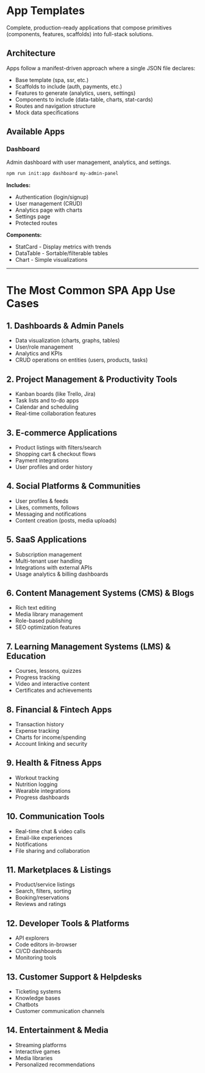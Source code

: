 # App Templates

Complete, production-ready applications that compose primitives (components, features, scaffolds) into full-stack solutions.

## Architecture

Apps follow a manifest-driven approach where a single JSON file declares:
- Base template (spa, ssr, etc.)
- Scaffolds to include (auth, payments, etc.)
- Features to generate (analytics, users, settings)
- Components to include (data-table, charts, stat-cards)
- Routes and navigation structure
- Mock data specifications

## Available Apps

### Dashboard
Admin dashboard with user management, analytics, and settings.

```bash
npm run init:app dashboard my-admin-panel
```

**Includes:**
- Authentication (login/signup)
- User management (CRUD)
- Analytics page with charts
- Settings page
- Protected routes

**Components:**
- StatCard - Display metrics with trends
- DataTable - Sortable/filterable tables
- Chart - Simple visualizations

---

# The Most Common SPA App Use Cases

## 1. Dashboards & Admin Panels

- Data visualization (charts, graphs, tables)
- User/role management
- Analytics and KPIs
- CRUD operations on entities (users, products, tasks)

## 2. Project Management & Productivity Tools

- Kanban boards (like Trello, Jira)
- Task lists and to-do apps
- Calendar and scheduling
- Real-time collaboration features

## 3. E-commerce Applications

- Product listings with filters/search
- Shopping cart & checkout flows
- Payment integrations
- User profiles and order history

## 4. Social Platforms & Communities

- User profiles & feeds
- Likes, comments, follows
- Messaging and notifications
- Content creation (posts, media uploads)

## 5. SaaS Applications

- Subscription management
- Multi-tenant user handling
- Integrations with external APIs
- Usage analytics & billing dashboards

## 6. Content Management Systems (CMS) & Blogs

- Rich text editing
- Media library management
- Role-based publishing
- SEO optimization features

## 7. Learning Management Systems (LMS) & Education

- Courses, lessons, quizzes
- Progress tracking
- Video and interactive content
- Certificates and achievements

## 8. Financial & Fintech Apps

- Transaction history
- Expense tracking
- Charts for income/spending
- Account linking and security

## 9. Health & Fitness Apps

- Workout tracking
- Nutrition logging
- Wearable integrations
- Progress dashboards

## 10. Communication Tools

- Real-time chat & video calls
- Email-like experiences
- Notifications
- File sharing and collaboration

## 11. Marketplaces & Listings

- Product/service listings
- Search, filters, sorting
- Booking/reservations
- Reviews and ratings

## 12. Developer Tools & Platforms

- API explorers
- Code editors in-browser
- CI/CD dashboards
- Monitoring tools

## 13. Customer Support & Helpdesks

- Ticketing systems
- Knowledge bases
- Chatbots
- Customer communication channels

## 14. Entertainment & Media

- Streaming platforms
- Interactive games
- Media libraries
- Personalized recommendations

